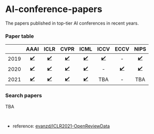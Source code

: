 # AI-conference-papers
The papers published in top-tier AI conferences in recent years.

### Paper table
| | AAAI | ICLR | CVPR | ICML | ICCV | ECCV | NIPS |
| :---: | :---: | :---: | :---: | :---: | :---: | :---: | :---: |
| 2019 | [:heavy_check_mark:](papers/paperlist_aaai2019.tsv) | [:heavy_check_mark:](papers/paperlist_iclr2019.tsv) | [:heavy_check_mark:](papers/paperlist_cvpr2019.tsv) | [:heavy_check_mark:](papers/paperlist_icml2019.tsv) | [:heavy_check_mark:](papers/paperlist_iccv2019.tsv) | - | [:heavy_check_mark:](papers/paperlist_nips2019.tsv) |
| 2020 | [:heavy_check_mark:](papers/paperlist_aaai2020.tsv) | [:heavy_check_mark:](papers/paperlist_iclr2020.tsv) | [:heavy_check_mark:](papers/paperlist_cvpr2020.tsv) | [:heavy_check_mark:](papers/paperlist_icml2020.tsv) | - | [:heavy_check_mark:](papers/paperlist_eccv2020.tsv) | [:heavy_check_mark:](papers/paperlist_nips2020.tsv) |
| 2021 | [:heavy_check_mark:](papers/paperlist_aaai2021.tsv) | [:heavy_check_mark:](papers/paperlist_iclr2021.tsv) | [:heavy_check_mark:](papers/paperlist_cvpr2021.tsv) | [:heavy_check_mark:](papers/paperlist_icml2021.tsv) | TBA | - | TBA |

### Search papers
TBA

<br>

- reference: [evanzd/ICLR2021-OpenReviewData](https://github.com/evanzd/ICLR2021-OpenReviewData)